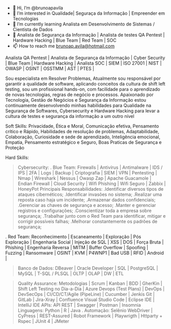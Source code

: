 - 👋 Hi, I’m @brunoapavila
- 👀 I’m interested in Qualidade| Seguraça da Informação | Empreender em Tecnologias
- 🌱 I’m currently learning  Analista em Desenvolvimento de Sistemas / Cientista de Dados 
- 💞️ Analista de Segurança da Informação | Analista de testes QA Pentest | Hardware Hacking | Blue Team | Red Team | SOC
- 📫 How to reach me brunoap.avila@hotmail.com                  

<!---
brunoapavila/brunoapavila is a ✨ special ✨ repository because its `README.md` (this file) appears on your GitHub profile.
You can click the Preview link to take a look at your changes.
--->
Analista QA Pentest | Analista de Segurança da Informação | Cyber Security | Blue Team | Hardware Hacking | Analista SOC | SIEM | ISO 27001 | NIST | OWASP | OSINT | OSSTMM | AST | PTES |

Sou especialista em Resolver Problemas, Atualmente sou responsável por garantir a qualidade de software, aplicando conceitos da cultura de shift left testing, sou um profissional hands-on, com facilidade para o aprendizado de novas tecnologias, regras de negócio e processos. Apaixonado por Tecnologia, Gestão de Negócios e Segurança da Informação estou continuamente desenvolvendo minhas habilidades para Qualidade na Segurança de Softwares, Cybersecurity e Hardware Hacking para levar a cultura de testes e segurança da informação a um outro nível

Soft Skills:
Privacidade, Ética e Moral, Comunicação efetiva, Pensamento crítico e Rápido, Habilidades de resolução de problemas, Adaptabilidade, Colaboração, Curiosidade e sede de aprendizado, Inteligência emocional, Empatia, Pensamento estratégico e Seguro, Boas Praticas de Segurança e Proteção

Hard Skills:
> Cybersecurity:
. Blue Team: Firewalls | Antivírus | Antimalware | IDS / IPS | 2FA | Logs | Backup | Criptografia | SIEM | VPN | Pentesting | Nmap | Wireshark | Nessus | Owasp Zap | Apache Guacamole | Endian Firewall | Cloud Security | Wifi Phishing | Wifi Seguro | Zabbix | HoneyPot
Principais Responsabilidades:
.Identificar diversos tipos de ataques cibernéticos;
.Identificar invasões no sistema;
.Realizar uma reposta caso haja um incidente;
.Armazenar dados confidenciais;
.Gerenciar as chaves de segurança e acesso;
.Manter e gerenciar registros e configurações;
.Conscientizar toda a empresa sobre segurança;
.Trabalhar junto com o Red Team para identificar, mitigar e corrigir possíveis falhas;
.Melhorar constantemente os padrões de segurança;

. Red Team: Reconhecimento | Escaneamento | Exploração | Pós Exploração | Engenharia Social | Injeção de SQL | XSS | DOS | Força Bruta | Phishing | Engenharia Reversa | MITM | Buffer Overflow | Spoofing | Fuzzing | Ransomware | OSINT | KVM | P4WNP1 | Bad USB | RFID | Android | 

> Banco de Dados:
DBeaver | Oracle Developer | SQL | PostgreSQL | MySQL | T-SQL / PLSQL | OLTP | OLAP | DW | ETL

> Quality Assurance:
Metodologias | Scrum | Kanban | BDD | GherKin | Shift Left Testing no Dia-a-Dia |
Azure Devops (Test Plans) | DevOps | DevSecOps | CI/CD/CT/Agile (PipeLine) | Cucumber | Jenkis
Git | GitLab | Jira-Xray | Confluence
Visual Studio Code | Eclipse IDE | IntelliJ IDE
APIs: API REST | Swagger | Postman | Insomnia
Linguagens: Python | R | Java
. Automação: Selênio WebDriver | CyPress | REST-Assured | Robot Framework | Playwrigth | Httparty + Rspec | JUnit 4 | JMeter

